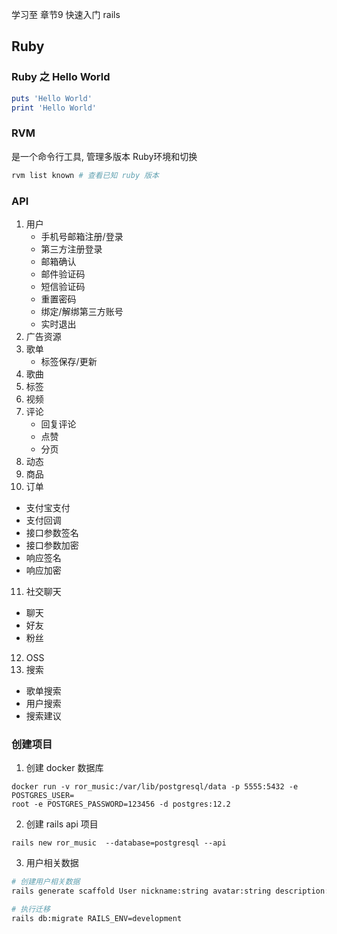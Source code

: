 学习至 章节9 快速入门 rails

## Ruby



### Ruby 之 Hello World
```ruby
puts 'Hello World'
print 'Hello World'
```

### RVM
是一个命令行工具, 管理多版本 Ruby环境和切换
```ruby
rvm list known # 查看已知 ruby 版本
```

### API
1. 用户
   - 手机号邮箱注册/登录
   - 第三方注册登录
   - 邮箱确认
   - 邮件验证码
   - 短信验证码
   - 重置密码
   - 绑定/解绑第三方账号
   - 实时退出
2. 广告资源
3. 歌单
   - 标签保存/更新
4. 歌曲
5. 标签
6. 视频
7. 评论
   - 回复评论
   - 点赞
   - 分页
8. 动态
9. 商品
10. 订单
   - 支付宝支付
   - 支付回调
   - 接口参数签名
   - 接口参数加密
   - 响应签名
   - 响应加密
11. 社交聊天
   - 聊天
   - 好友
   - 粉丝
12. OSS
13. 搜索
   - 歌单搜索
   - 用户搜索
   - 搜索建议

### 创建项目

1. 创建 docker 数据库
```
docker run -v ror_music:/var/lib/postgresql/data -p 5555:5432 -e POSTGRES_USER=
root -e POSTGRES_PASSWORD=123456 -d postgres:12.2
```

2. 创建 rails api 项目
```
rails new ror_music  --database=postgresql --api
```

3. 用户相关数据
```bash
# 创建用户相关数据
rails generate scaffold User nickname:string avatar:string description:string gender:integer birthday:date email:string phone:string password_digest:string session_digest:string reset_password_digest:string reset_password_sent_at:datetime confirmation_digest:string confirmed_at:datetime confirmation_sent_at:datetime qq_id:string qq_id_digest:string wechat_id:string wechat_id_digest:string --no-assets

# 执行迁移
rails db:migrate RAILS_ENV=development
```